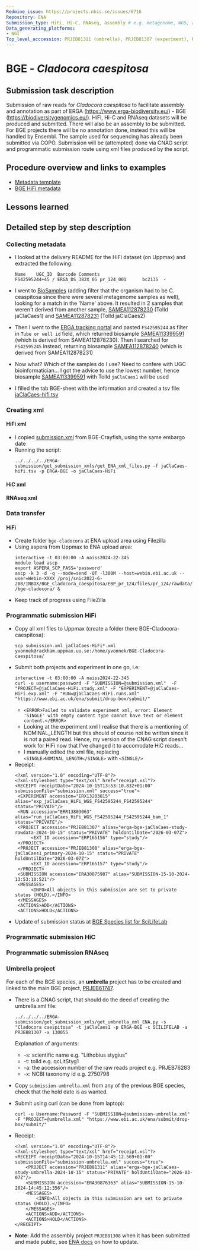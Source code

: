 ```yaml
---
Redmine_issue: https://projects.nbis.se/issues/6716
Repository: ENA
Submission_type: HiFi, Hi-C, RNAseq, assembly # e.g. metagenome, WGS, assembly, - IF RELEVANT
Data_generating_platforms:
- NGI
Top_level_acccession: PRJEB81311 (umbrella), PRJEB81307 (experiment), PRJEB81308 (assembly)
---
```


# BGE - *Cladocora caespitosa*

## Submission task description
Submission of raw reads for *Cladocora caespitosa* to facilitate assembly and annotation as part of ERGA (https://www.erga-biodiversity.eu/) - BGE (https://biodiversitygenomics.eu/). HiFi, Hi-C and RNAseq datasets will be produced and submitted. There will also be an assembly to be submitted. For BGE projects there will be no annotation done, instead this will be handled by Ensembl. The sample used for sequencing has already been submitted via COPO.
Submission will be (attempted) done via CNAG script and programmatic submission route using xml files produced by the script.

## Procedure overview and links to examples

* [Metadata template](./data/BGE-Cladocora-caespitosa-metadata.xlsx)
* [BGE HiFi metadata](./data/jaClaCaes-hifi.tsv)

## Lessons learned
<!-- What went well? What did not went so well? What would you have done differently? -->

## Detailed step by step description

### Collecting metadata

* I looked at the delivery README for the HiFi dataset (on Uppmax) and extracted the following:
  ```
  Name    UGC_ID  Barcode Comments
  FS42595244+45 / ERGA_DS_382X_05 pr_124_001      bc2135  -
  ```
* I went to [BioSamples](https://www.ebi.ac.uk/biosamples/samples?text=Cladocora+caespitosa) (adding filter that the organism had to be C. ceaspitosa since there were several metagenome samples as well), looking for a match in the 'Name' above. It resulted in 2 samples that weren't derived from another sample, [SAMEA112878230](https://www.ebi.ac.uk/biosamples/samples/SAMEA112878230) (TolId jaClaCaes1) and [SAMEA112878231](https://www.ebi.ac.uk/biosamples/samples/SAMEA112878231) (TolId jaClaCaes2)

* Then I went to the [ERGA tracking portal](https://genomes.cnag.cat/erga-stream/samples/) and pasted `FS42595244` as filter in `Tube or well id` field, which returned biosample [SAMEA113399591](https://www.ebi.ac.uk/biosamples/samples/SAMEA113399591) (which is derived from SAMEA112878230). Then I searched for `FS42595245` instead, returning biosample [SAMEA112878240](https://www.ebi.ac.uk/biosamples/samples/SAMEA112878240) (which is derived from SAMEA112878231)

* Now what? Which of the samples do I use? Need to confere with UGC bioinformatician... I got the advice to use the lowest number, hence biosample [SAMEA113399591](https://www.ebi.ac.uk/biosamples/samples/SAMEA113399591) with TolId `jaClaCaes1` will be used

* I filled the tab BGE-sheet with the information and created a tsv file: [jaClaCaes-hifi.tsv](./data/jaClaCaes-hifi.tsv)

### Creating xml
#### HiFi xml
* I copied [submission.xml](./data/submission.xml) from BGE-Crayfish, using the same embargo date
* Running the script:
    ```
    ../../../../ERGA-submission/get_submission_xmls/get_ENA_xml_files.py -f jaClaCaes-hifi.tsv -p ERGA-BGE -o jaClaCaes-HiFi
    ```
#### HiC xml

#### RNAseq xml

### Data transfer
#### HiFi
* Create folder `bge-cladocora` at ENA upload area using Filezilla
* Using aspera from Uppmax to ENA upload area:
    ```
    interactive -t 03:00:00 -A naiss2024-22-345
    module load ascp
    export ASPERA_SCP_PASS='password'
    ascp -k 3 -d -q --mode=send -QT -l300M --host=webin.ebi.ac.uk --user=Webin-XXXX /proj/snic2022-6-208/INBOX/BGE_Cladocora_caespitosa/EBP_pr_124/files/pr_124/rawdata/pr_124_001/m84045_240925_162103_s2.hifi_reads.bc2135.bam /bge-cladocora/ &
    ```
* Keep track of progress using FileZilla

### Programmatic submission HiFi
* Copy all xml files to Uppmax (create a folder there BGE-Cladocora-caespitosa):
    ```
    scp submission.xml jaClaCaes-HiFi*.xml yvonnek@rackham.uppmax.uu.se:/home/yvonnek/BGE-Cladocora-caespitosa/
    ```
* Submit both projects and experiment in one go, i.e:
    ```
    interactive -t 03:00:00 -A naiss2024-22-345
    curl -u username:password -F "SUBMISSION=@submission.xml"  -F "PROJECT=@jaClaCaes-HiFi.study.xml" -F "EXPERIMENT=@jaClaCaes-HiFi.exp.xml" -F "RUN=@jaClaCaes-HiFi.runs.xml" "https://www.ebi.ac.uk/ena/submit/drop-box/submit/"
    ```
    * `<ERROR>Failed to validate experiment xml, error: Element 'SINGLE' with empty content type cannot have text or element content.</ERROR>`
    * Looking at the experiment xml I realise that there is a mentioning of NOMINAL_LENGTH but this should of course not be written since it is not a paired read. Hence, my version of the CNAG script doesn't work for HiFi now that I've changed it to accomodate HiC reads...
    * I manually edited the xml file, replacing `<SINGLE>NOMINAL_LENGTH</SINGLE>` with `<SINGLE/>`
* Receipt:
    ```
    <?xml version="1.0" encoding="UTF-8"?>
    <?xml-stylesheet type="text/xsl" href="receipt.xsl"?>
    <RECEIPT receiptDate="2024-10-15T13:53:10.832+01:00" submissionFile="submission.xml" success="true">
     <EXPERIMENT accession="ERX13203815" alias="exp_jaClaCaes_HiFi_WGS_FS42595244_FS42595244" status="PRIVATE"/>
     <RUN accession="ERR13803063" alias="run_jaClaCaes_HiFi_WGS_FS42595244_FS42595244_bam_1" status="PRIVATE"/>
     <PROJECT accession="PRJEB81307" alias="erga-bge-jaClaCaes-study-rawdata-2024-10-15" status="PRIVATE" holdUntilDate="2026-03-07Z">
          <EXT_ID accession="ERP165156" type="study"/>
     </PROJECT>
     <PROJECT accession="PRJEB81308" alias="erga-bge-jaClaCaes1_primary-2024-10-15" status="PRIVATE" holdUntilDate="2026-03-07Z">
          <EXT_ID accession="ERP165157" type="study"/>
     </PROJECT>
     <SUBMISSION accession="ERA30875987" alias="SUBMISSION-15-10-2024-13:53:10:521"/>
     <MESSAGES>
          <INFO>All objects in this submission are set to private status (HOLD).</INFO>
     </MESSAGES>
     <ACTIONS>ADD</ACTIONS>
     <ACTIONS>HOLD</ACTIONS>
    ```
* Update of submission status at [BGE Species list for SciLifeLab](https://docs.google.com/spreadsheets/d/1mSuL_qGffscer7G1FaiEOdyR68igscJB0CjDNSCNsvg/)

### Programmatic submission HiC

### Programmatic submission RNAseq

### Umbrella project
For each of the BGE species, an **umbrella** project has to be created and linked to the main BGE project, [PRJEB61747](https://www.ebi.ac.uk/ena/browser/view/PRJEB61747).

* There is a CNAG script, that should do the deed of creating the umbrella.xml file:
    ```
    ../../../../ERGA-submission/get_submission_xmls/get_umbrella_xml_ENA.py -s "Cladocora caespitosa" -t jaClaCaes1 -p ERGA-BGE -c SCILIFELAB -a PRJEB81307 -x 130055
    ```
    Explanation of arguments:
    * -s: scientific name e.g. "Lithobius stygius"
    * -t: tolId e.g. qcLitStyg1
    * -a: the accession number of the raw reads project e.g. PRJEB76283
    * -x: NCBI taxonomy id e.g. 2750798

* Copy `submission-umbrella.xml` from any of the previous BGE species, check that the hold date is as wanted.

* Submit using curl (can be done from laptop):
    ```
    curl -u Username:Password -F "SUBMISSION=@submission-umbrella.xml" -F "PROJECT=@umbrella.xml" "https://www.ebi.ac.uk/ena/submit/drop-box/submit/"
    ```
* Receipt:
    ```
    <?xml version="1.0" encoding="UTF-8"?>
    <?xml-stylesheet type="text/xsl" href="receipt.xsl"?>
    <RECEIPT receiptDate="2024-10-15T14:45:12.569+01:00" submissionFile="submission-umbrella.xml" success="true">
        <PROJECT accession="PRJEB81311" alias="erga-bge-jaClaCaes-study-umbrella-2024-10-15" status="PRIVATE" holdUntilDate="2026-03-07Z"/>
        <SUBMISSION accession="ERA30876363" alias="SUBMISSION-15-10-2024-14:45:12:356"/>
        <MESSAGES>
            <INFO>All objects in this submission are set to private status (HOLD).</INFO>
        </MESSAGES>
        <ACTIONS>ADD</ACTIONS>
        <ACTIONS>HOLD</ACTIONS>
    </RECEIPT>
    ```
* **Note:** Add the assembly project `PRJEB81308` when it has been submitted and made public, see [ENA docs](https://ena-docs.readthedocs.io/en/latest/faq/umbrella.html#adding-children-to-an-umbrella) on how to update.
